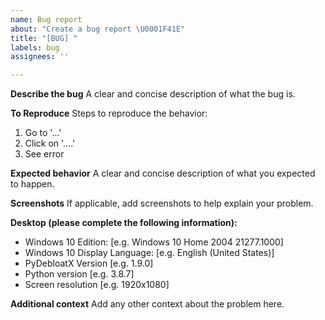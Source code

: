 ```yaml
---
name: Bug report
about: "Create a bug report \U0001F41E"
title: "[BUG] "
labels: bug
assignees: ''

---
```


**Describe the bug**
A clear and concise description of what the bug is.

**To Reproduce**
Steps to reproduce the behavior:
1. Go to '...'
2. Click on '....'
3. See error

**Expected behavior**
A clear and concise description of what you expected to happen.

**Screenshots**
If applicable, add screenshots to help explain your problem.

**Desktop (please complete the following information):**
 - Windows 10 Edition: [e.g. Windows 10 Home 2004 21277.1000]
 - Windows 10 Display Language: [e.g. English (United States)]
 - PyDebloatX Version [e.g. 1.9.0]
 - Python version [e.g. 3.8.7]
 - Screen resolution [e.g. 1920x1080]

**Additional context**
Add any other context about the problem here.
